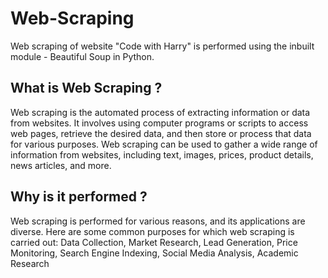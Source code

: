 # Web-Scraping
Web scraping of website "Code with Harry" is performed using the inbuilt module - Beautiful Soup in Python.

## What is Web Scraping ?
Web scraping is the automated process of extracting information or data from websites. It involves using computer programs or scripts to access web pages, retrieve the desired data, and then store or process that data for various purposes. Web scraping can be used to gather a wide range of information from websites, including text, images, prices, product details, news articles, and more.
## Why is it performed ?
Web scraping is performed for various reasons, and its applications are diverse. Here are some common purposes for which web scraping is carried out:
Data Collection, Market Research, Lead Generation, Price Monitoring, Search Engine Indexing, Social Media Analysis, Academic Research

